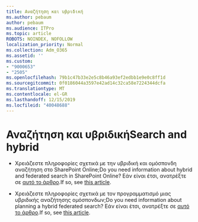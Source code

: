 ```yaml
---
title: Αναζήτηση και υβριδική
ms.author: pebaum
author: pebaum
ms.audience: ITPro
ms.topic: article
ROBOTS: NOINDEX, NOFOLLOW
localization_priority: Normal
ms.collection: Adm_O365
ms.assetid: ''
ms.custom:
- "9000653"
- "2505"
ms.openlocfilehash: 79b1c47b33e2e5c8b46a93ef2edbb1e9e0c8ff1d
ms.sourcegitcommit: 0f0186044a3597e42ad14c32ca58e7224344dcfa
ms.translationtype: MT
ms.contentlocale: el-GR
ms.lasthandoff: 12/15/2019
ms.locfileid: "40048688"
---
```

# <a name="search-and-hybrid"></a><span data-ttu-id="31f50-102">Αναζήτηση και υβριδική</span><span class="sxs-lookup"><span data-stu-id="31f50-102">Search and hybrid</span></span>

- <span data-ttu-id="31f50-103">Χρειάζεστε πληροφορίες σχετικά με την υβριδική και ομόσπονδη αναζήτηση στο SharePoint Online;</span><span class="sxs-lookup"><span data-stu-id="31f50-103">Do you need information about hybrid and federated search in SharePoint Online?</span></span> <span data-ttu-id="31f50-104">Εάν είναι έτσι, ανατρέξτε σε [αυτό το άρθρο](https://docs.microsoft.com/sharepoint/hybrid/hybrid-search-in-sharepoint).</span><span class="sxs-lookup"><span data-stu-id="31f50-104">If so, see [this article](https://docs.microsoft.com/sharepoint/hybrid/hybrid-search-in-sharepoint).</span></span>

- <span data-ttu-id="31f50-105">Χρειάζεστε πληροφορίες σχετικά με τον προγραμματισμό μιας υβριδικής αναζήτησης ομόσπονδων;</span><span class="sxs-lookup"><span data-stu-id="31f50-105">Do you need information about planning a hybrid federated search?</span></span>  <span data-ttu-id="31f50-106">Εάν είναι έτσι, ανατρέξτε σε [αυτό το άρθρο](https://docs.microsoft.com/sharepoint/hybrid/plan-hybrid-federated-search).</span><span class="sxs-lookup"><span data-stu-id="31f50-106">If so, see [this article](https://docs.microsoft.com/sharepoint/hybrid/plan-hybrid-federated-search).</span></span>



